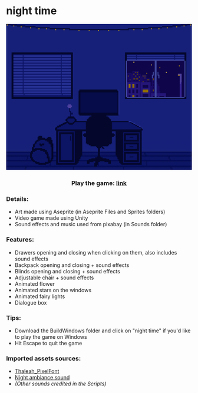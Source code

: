 # night time

![Image of video game. Image of a dark blue room with a computer](Game%20Images/room-image.png)

<div align="center">
  <h3>Play the game: 
    <a href="https://paper-clips.github.io/night-time/">link</a>
  </h3>
</div>

### Details:
- Art made using Aseprite (in Aseprite Files and Sprites folders)
- Video game made using Unity
- Sound effects and music used from pixabay (in Sounds folder)

### Features:
- Drawers opening and closing when clicking on them, also includes sound effects
- Backpack opening and closing + sound effects
- Blinds opening and closing + sound effects
- Adjustable chair + sound effects
- Animated flower
- Animated stars on the windows
- Animated fairy lights
- Dialogue box

### Tips:
- Download the BuildWindows folder and click on "night time" if you'd like to play the game on Windows
- Hit Escape to quit the game

### Imported assets sources:
- [Thaleah_PixelFont](https://assetstore.unity.com/packages/2d/fonts/free-pixel-font-thaleah-140059)
- [Night ambiance sound](https://pixabay.com/sound-effects/night-ambience-17064/)
- _(Other sounds credited in the Scripts)_
